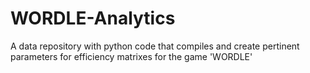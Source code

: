 # WORDLE-Analytics
A data repository with python code that compiles and create pertinent parameters for efficiency matrixes for the game 'WORDLE'
